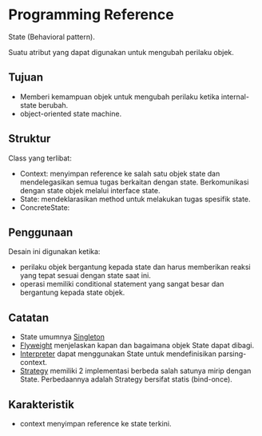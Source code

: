 # Programming Reference

State (Behavioral pattern).

Suatu atribut yang dapat digunakan untuk mengubah perilaku objek.

## Tujuan

* Memberi kemampuan objek untuk mengubah perilaku ketika internal-state berubah.
* object-oriented state machine.

## Struktur

Class yang terlibat:

* Context: menyimpan reference ke salah satu objek state dan mendelegasikan semua tugas berkaitan dengan state. Berkomunikasi dengan state objek melalui interface state.
* State: mendeklarasikan method untuk melakukan tugas spesifik state.
* ConcreteState: 

## Penggunaan

Desain ini digunakan ketika:

* perilaku objek bergantung kepada state dan harus memberikan reaksi yang tepat sesuai dengan state saat ini.
* operasi memiliki conditional statement yang sangat besar dan bergantung kepada state objek.

## Catatan

* State umumnya [Singleton](../Creational/singleton.md)
* [Flyweight](../Structural/flyweight.md) menjelaskan kapan dan bagaimana objek State dapat dibagi.
* [Interpreter](interpreter.md) dapat menggunakan State untuk mendefinisikan parsing-context.
* [Strategy](strategy.md) memiliki 2 implementasi berbeda salah satunya mirip dengan State. Perbedaannya adalah Strategy bersifat statis (bind-once).

## Karakteristik

* context menyimpan reference ke state terkini.